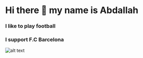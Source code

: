 # Hi there 👋 my name is Abdallah 

### I like to play football 

### I support F.C Barcelona 
![alt text](https://wallpaperaccess.com/fc-barcelona-logo)


<!--
**Aiak1234/Aiak1234** is a ✨ _special_ ✨ repository because its `README.md` (this file) appears on your GitHub profile.

Here are some ideas to get you started:

- 🔭 I’m currently working on ...
- 🌱 I’m currently learning ...
- 👯 I’m looking to collaborate on ...
- 🤔 I’m looking for help with ...
- 💬 Ask me about ...
- 📫 How to reach me: ...
- 😄 Pronouns: ...
- ⚡ Fun fact: ...
-->
